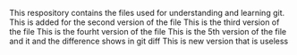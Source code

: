 This respository contains the files used for understanding and learning git. 
This is added for the second version of the file
This is the third version of the file
This is the fourht version of the file
This is the 5th version of the file and it and the difference shows in git diff
This is new version that is useless
